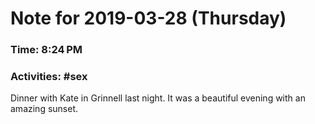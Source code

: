 # Note for 2019-03-28 (Thursday)
### Time: 8:24 PM
### Activities: #sex

Dinner with Kate in Grinnell last night. It was a beautiful evening with an amazing sunset.
